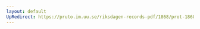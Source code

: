 ```yaml
---
layout: default
UpRedirect: https://pruto.im.uu.se/riksdagen-records-pdf/1868/prot-1868--fk--311.pdf
---
```

